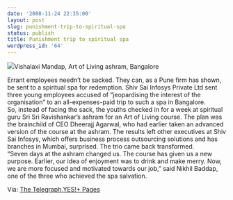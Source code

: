 ```yaml
---
date: '2008-11-24 22:35:00'
layout: post
slug: punishment-trip-to-spiritual-spa
status: publish
title: Punishment trip to spiritual spa
wordpress_id: '64'
---
```


[![](http://2.bp.blogspot.com/_BQ0a8k-GX20/SSrY4SCk7nI/AAAAAAAABps/OmSS_i5z5Pw/s400/DSCN0255.JPG)](http://2.bp.blogspot.com/_BQ0a8k-GX20/SSrY4SCk7nI/AAAAAAAABps/OmSS_i5z5Pw/s1600-h/DSCN0255.JPG)Vishalaxi Mandap, Art of Living ashram, Bangalore  


Errant employees needn’t be sacked. They can, as a Pune firm has shown, be sent to a spiritual spa for redemption.  Shiv Sai Infosys Private Ltd sent three young employees accused of “jeopardising the interest of the organisation” to an all-expenses-paid trip to such a spa in Bangalore.    
So, instead of facing the sack, the youths checked in for a week at spiritual guru Sri Sri Ravishankar’s ashram for an Art of Living course. The plan was the brainchild of CEO Dheerajj Agarwal, who had earlier taken an advanced version of the course at the ashram. The results left other executives at Shiv Sai Infosys, which offers business process outsourcing solutions and has branches in Mumbai, surprised. The trio came back transformed.   
“Seven days at the ashram changed us. The course has given us a new purpose. Earlier, our idea of enjoyment was to drink and make merry. Now, we are more focused and motivated towards our job,” said Nikhil Baddap, one of the three who achieved the spa salvation.  
  
Via: [The Telegraph](http://www.telegraphindia.com/1081120/jsp/nation/story_10136188.jsp)[,YES!+ Pages](http://yespluspages.blogspot.com/2008/11/to-transform.html)  

